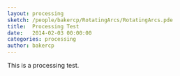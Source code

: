```yaml
---
layout: processing
sketch: /people/bakercp/RotatingArcs/RotatingArcs.pde
title:  Processing Test
date:   2014-02-03 00:00:00
categories: processing
author: bakercp
---
```



This is a processing test.


